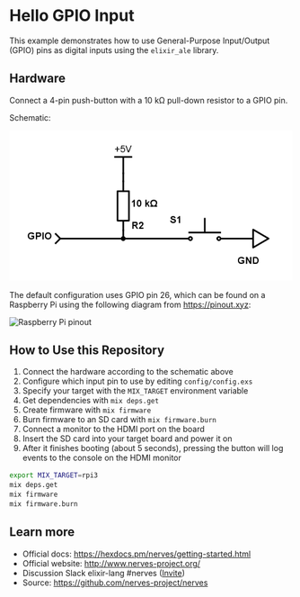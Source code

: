 # Hello GPIO Input

This example demonstrates how to use General-Purpose Input/Output (GPIO) pins as digital inputs using the `elixir_ale` library.

## Hardware

Connect a 4-pin push-button with a 10 kΩ pull-down resistor to a GPIO pin.

Schematic:

![GPIO_schematic](assets/GPIO-input.png)

The default configuration uses GPIO pin 26, which can be found on a Raspberry Pi using the following diagram from https://pinout.xyz:

![Raspberry Pi pinout](https://pinout.xyz/resources/raspberry-pi-pinout.png)

## How to Use this Repository

1. Connect the hardware according to the schematic above
2. Configure which input pin to use by editing `config/config.exs`
3. Specify your target with the `MIX_TARGET` environment variable
4. Get dependencies with `mix deps.get`
5. Create firmware with `mix firmware`
6. Burn firmware to an SD card with `mix firmware.burn`
7. Connect a monitor to the HDMI port on the board
8. Insert the SD card into your target board and power it on
9. After it finishes booting (about 5 seconds), pressing the button will log events to the console on the HDMI monitor

``` bash
export MIX_TARGET=rpi3
mix deps.get
mix firmware
mix firmware.burn
```

## Learn more

  * Official docs: https://hexdocs.pm/nerves/getting-started.html
  * Official website: http://www.nerves-project.org/
  * Discussion Slack elixir-lang #nerves ([Invite](https://elixir-slackin.herokuapp.com/))
  * Source: https://github.com/nerves-project/nerves
